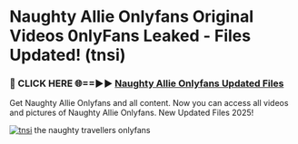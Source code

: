 # Naughty Allie Onlyfans Original Videos 0nlyFans Leaked - Files Updated! (tnsi)

<h3>🔴 CLICK HERE 🌐==►► <a href="https://tinyurl.com/ms9xzufz" rel="nofollow">Naughty Allie Onlyfans Updated Files</a></h3>

Get Naughty Allie Onlyfans and all content. Now you can access all videos and pictures of Naughty Allie Onlyfans. New Updated Files 2025!

[![tnsi](https://i.imgur.com/ppqm5kG.gif)](https://tinyurl.com/ms9xzufz)
the naughty travellers onlyfans